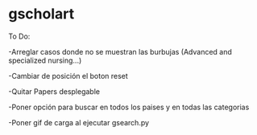 gscholart
=========
To Do:

-Arreglar casos donde no se muestran las burbujas (Advanced and specialized nursing...)

-Cambiar de posición el boton reset

-Quitar Papers desplegable

-Poner opción para buscar en todos los paises y en todas las categorias

-Poner gif de carga al ejecutar gsearch.py
